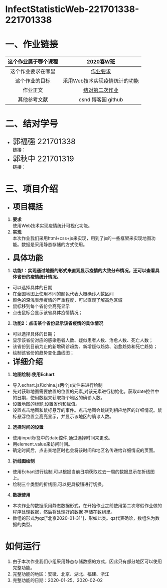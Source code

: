 # InfectStatisticWeb-221701338-221701338
  
# 一、作业链接  
|  这个作业属于哪个课程  |  [2020春W班](https://edu.cnblogs.com/campus/fzu/2020SpringW)  |
| :--: | :--: 
|这个作业要求在哪里|[作业要求](https://edu.cnblogs.com/campus/fzu/2020SpringW/homework/10456)|
|这个作业的目标|采用Web技术实现疫情统计的功能|
|作业正文|[结对第二次作业](https://www.cnblogs.com/suancai/p/12443657.html)|
|其他参考文献| csnd 博客园 github |  
# 二、结对学号  
- <font size="5">郭福强  221701338</font>  
链接：[](https://www.cnblogs.com/suancai/p/12443657.html)
- <font size="5">郭秋中  221701319</font>  
链接：[](https://www.cnblogs.com/QZcn/p/12465814.html)
  
# 三、项目介绍  
- **<font size="5">项目概括</font>**  
1. **要求**  
使用Web技术实现疫情统计可视化功能。
2. **实现**  
本次作业我们采用html+css+js来实现，用到了js的一些框架来实现地图功能。数据是采用静态存储的方式使用。    
- **<font size="5">具体功能</font>**   
1. **功能1：实现通过地图的形式来直观显示疫情的大致分布情况，还可以查看具体省份的疫情统计情况。**   
- 可以选择具体的日期
- 在全国地图上使用不同的颜色代表大概确诊人数区间
- 颜色的深浅表示疫情的严重程度，可以直观了解高危区域
- 鼠标移到每个省份会高亮显示
- 点击鼠标会显示该省具体疫情情况；
2. **功能2：点击某个省份显示该省疫情的具体情况**
- 可以选择具体的日期；
- 显示该省份对应的感染患者人数、疑似患者人数、治愈人数、死亡人数；
- 该省份到目前为止的新增确诊趋势、新增疑似趋势、治愈趋势和死亡趋势；
- 绘制该省份的趋势变化曲线图；
- **<font size="5">详细介绍</font>**  
1. **地图绘制:使用Echart**
- 导入echart.js和china.js两个js文件来进行绘制
- 先对获取地图需要放置的位置的元素,对该元素进行初始化。获取date控件中的日期，使用数组来获取每个地区的确诊人数。
- 设置地图的标题,设置省份和赋值。
- 设置点击地图和鼠标悬浮的事件。点击地图会跳转到相应地区的详细情况。鼠标悬浮位置会高亮显示，并显示该地区的确诊人数。
2. **选择时间的设置**
- 使用input标签中的date控件,通过选择时间来更改。
- 用element.value来访问时间。
- 确定时间后，点击某地区时也会将该时间和地区名传递给详细情况的页面。
3. **折线图绘制**
- 使用Echart进行绘制,可以根据当前日期获取过去一周的数据显示在折线图上。
- 绘制三个类型的折线图,可以更具按钮进行切换。 
4. **数据使用**
- 本次作业的数据采用静态数据形式，在开始作业之前使用第二次寒假作业做的程序处理数据，然后将处理好的数据
存储在数组里。
- 数组的形式为qz["北京2020-01-31"]，形如此类。qz代表确诊，数组名为数据的类型。  
# 如何运行  
1. 由于本次作业我们小组采用静态存储数据的方式，因此只有部分地区可以使用完整功能。
2. 完整功能的地区：安徽、北京、湖北、福建、浙江
3. 完整功能的日期：2020-01-25、2020-02-02  

